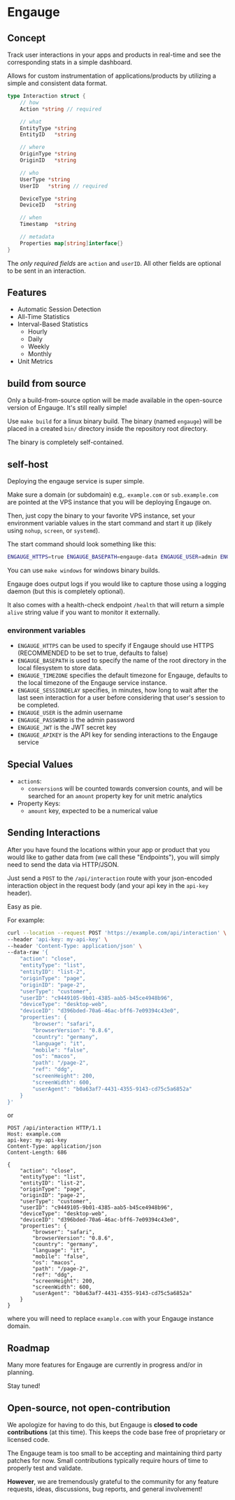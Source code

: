 # Engauge

## Concept

Track user interactions in your apps and products in real-time and see the corresponding stats in a simple dashboard.

Allows for custom instrumentation of applications/products by utilizing a simple and consistent data format.

<!-- Interactions format -->
```go
type Interaction struct {
	// how
	Action *string // required

	// what
	EntityType *string
	EntityID   *string

	// where
	OriginType *string
	OriginID   *string

    // who
	UserType *string
	UserID   *string // required

	DeviceType *string
	DeviceID   *string

	// when
	Timestamp  *string

	// metadata
	Properties map[string]interface{}
}
```

The *only required fields* are `action` and `userID`. All other fields are optional to be sent in an interaction.

## Features

- Automatic Session Detection
- All-Time Statistics
- Interval-Based Statistics
  - Hourly
  - Daily
  - Weekly
  - Monthly
- Unit Metrics

## build from source

Only a build-from-source option will be made available in the open-source version of Engauge. It's still really simple!

Use `make build` for a linux binary build. The binary (named `engauge`) will be placed in a created `bin/` directory inside the repository root directory.

The binary is completely self-contained.

## self-host

Deploying the engauge service is super simple.

Make sure a domain (or subdomain) e.g,. `example.com` or `sub.example.com` are pointed at the VPS instance that you will be deploying Engauge on.

Then, just copy the binary to your favorite VPS instance, set your environment variable values in the start command and start it up (likely using `nohup`, `screen`, or `systemd`).

The start command should look something like this:

```sh
ENGAUGE_HTTPS=true ENGAUGE_BASEPATH=engauge-data ENGAUGE_USER=admin ENGAUGE_PASSWORD=my-super-secret-admin-p@$$WorD! ENGAUGE_JWT=jwt-secret-key ./engauge
```

You can use `make windows` for windows binary builds.

Engauge does output logs if you would like to capture those using a logging daemon (but this is completely optional).

It also comes with a health-check endpoint `/health` that will return a simple `alive` string value if you want to monitor it externally.

### environment variables

- `ENGAUGE_HTTPS` can be used to specify if Engauge should use HTTPS (RECOMMENDED to be set to true, defaults to false)
- `ENGAUGE_BASEPATH` is used to specify the name of the root directory in the local filesystem to store data.
- `ENGAUGE_TIMEZONE` specifies the default timezone for Engauge, defaults to the local timezone of the Engauge service instance.
- `ENGAUGE_SESSIONDELAY` specifies, in minutes, how long to wait after the last seen interaction for a user before considering that user's session to be completed.
- `ENGAUGE_USER` is the admin username
- `ENGAUGE_PASSWORD` is the admin password
- `ENGAUGE_JWT` is the JWT secret key
- `ENGAUGE_APIKEY` is the API key for sending interactions to the Engauge service

## Special Values

- `action`s:
  - `conversion`s will be counted towards conversion counts, and will be searched for an `amount` property key for unit metric analytics
- Property Keys:
  - `amount` key, expected to be a numerical value

## Sending Interactions

After you have found the locations within your app or product that you would like to gather data from (we call these "Endpoints"), you will simply need to send the data via HTTP/JSON.

Just send a `POST` to the `/api/interaction` route with your json-encoded interaction object in the request body (and your api key in the `api-key` header).

Easy as pie.

For example:

```sh
curl --location --request POST 'https://example.com/api/interaction' \
--header 'api-key: my-api-key' \
--header 'Content-Type: application/json' \
--data-raw '{
    "action": "close",
    "entityType": "list",
    "entityID": "list-2",
    "originType": "page",
    "originID": "page-2",
    "userType": "customer",
    "userID": "c9449105-9b01-4385-aab5-b45ce4948b96",
    "deviceType": "desktop-web",
    "deviceID": "d396bded-70a6-46ac-bff6-7e09394c43e0",
    "properties": {
        "browser": "safari",
        "browserVersion": "0.8.6",
        "country": "germany",
        "language": "it",
        "mobile": "false",
        "os": "macos",
        "path": "/page-2",
        "ref": "ddg",
        "screenHeight": 200,
        "screenWidth": 600,
        "userAgent": "b0a63af7-4431-4355-9143-cd75c5a6852a"
    }
}'
```

or

```http
POST /api/interaction HTTP/1.1
Host: example.com
api-key: my-api-key
Content-Type: application/json
Content-Length: 686

{
    "action": "close",
    "entityType": "list",
    "entityID": "list-2",
    "originType": "page",
    "originID": "page-2",
    "userType": "customer",
    "userID": "c9449105-9b01-4385-aab5-b45ce4948b96",
    "deviceType": "desktop-web",
    "deviceID": "d396bded-70a6-46ac-bff6-7e09394c43e0",
    "properties": {
        "browser": "safari",
        "browserVersion": "0.8.6",
        "country": "germany",
        "language": "it",
        "mobile": "false",
        "os": "macos",
        "path": "/page-2",
        "ref": "ddg",
        "screenHeight": 200,
        "screenWidth": 600,
        "userAgent": "b0a63af7-4431-4355-9143-cd75c5a6852a"
    }
}
```

where you will need to replace `example.com` with your Engauge instance domain.

## Roadmap

Many more features for Engauge are currently in progress and/or in planning.

Stay tuned!

## Open-source, not open-contribution

We apologize for having to do this, but Engauge is **closed to code contributions** (at this time). This keeps the code base free of proprietary or licensed code.

The Engauge team is too small to be accepting and maintaining third party patches for now. Small contributions typically require hours of time to properly test and validate.

**However**, we are tremendously grateful to the community for any feature requests, ideas, discussions, bug reports, and general involvement!
